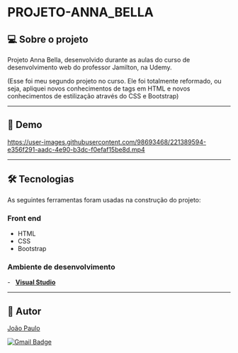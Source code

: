 # PROJETO-ANNA_BELLA

## 💻 Sobre o projeto
Projeto Anna Bella, desenvolvido durante as aulas do curso de desenvolvimento web do professor Jamilton, na Udemy.

(Esse foi meu segundo projeto no curso. Ele foi totalmente reformado, ou seja, apliquei novos conhecimentos de tags em HTML e novos conhecimentos de estilização através do CSS e Bootstrap)

---

## 🎨 Demo
https://user-images.githubusercontent.com/98693468/221389594-e356f291-aadc-4e90-b3dc-f0efaf15be8d.mp4

---

## 🛠 Tecnologias

As seguintes ferramentas foram usadas na construção do projeto:

### Front end
- HTML
- CSS
- Bootstrap

### **Ambiente de desenvolvimento**

-   **[Visual Studio](https://visualstudio.microsoft.com)**

---

## 🦸 Autor

<a href="https://www.linkedin.com/in/joão-paulo-farias-silveira-">
João Paulo</a>
 <br />
 
[![Gmail Badge](https://img.shields.io/badge/-joaopaulofariassilveira@gmail.com-c14438?style=flat-square&logo=Gmail&logoColor=white&link=mailto:joaopaulofariassilveira@gmail.com)](mailto:joaopaulofariassilveira@gmail.com)
